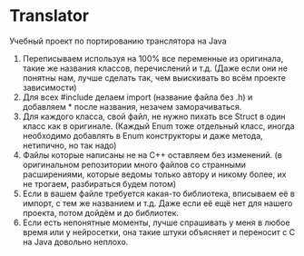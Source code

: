 # Translator
Учебный проект по портированию транслятора на Java

1. Переписываем используя на 100% все переменные из оригинала, такие же названия классов, перечислений и т.д.
   (Даже если они не понятны нам, лучше сделать так, чем выискивать во всём проекте зависимости)
2. Для всех #include делаем import (название файла без .h) и добавляем * после названия, незачем заморачиваться.
3. Для каждого класса, свой файл, не нужно пихать все Struct в один класс как в оригинале.
   (Каждый Enum тоже отдельный класс, иногда необходимо добавлять в Enum конструкторы и даже метода, нетипично, но так надо)
4. Файлы которые написаны не на C++ оставляем без изменений. (в оригинальном репозитории много файлов со странными расширениями,
   которые ведомы только автору и никому более, их не трогаем, разбираться будем потом)
5. Если в вашем файле требуется какая-то библиотека, вписываем её в импорт, с тем же названием и т.д. Даже если её ещё
   нет для нашего проекта, потом дойдём и до библиотек.
6. Если есть непонятные моменты, лучше спрашивать у меня в любое время или у нейросетки, она такие штуки объясняет и переносит с С на Java
   довольно неплохо.
